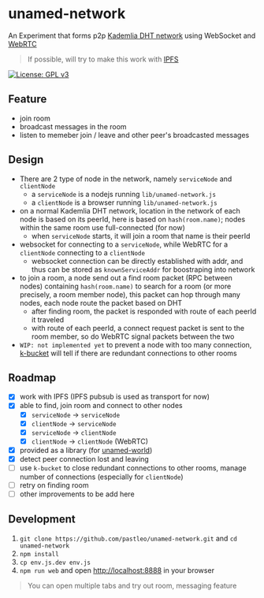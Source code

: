 unamed-network
===

An Experiment that forms p2p [Kademlia DHT network](https://en.wikipedia.org/wiki/Kademlia) using WebSocket and [WebRTC](https://webrtc.org/)

> If possible, will try to make this work with [IPFS](https://ipfs.io/)

[![License: GPL v3](https://img.shields.io/badge/License-GPLv3-blue.svg)](https://www.gnu.org/licenses/gpl-3.0)

## Feature

* join room
* broadcast messages in the room
* listen to memeber join / leave and other peer's broadcasted messages

## Design

* There are 2 type of node in the network, namely `serviceNode` and `clientNode`
  * a `serviceNode` is a nodejs running `lib/unamed-network.js`
  * a `clientNode` is a browser running `lib/unamed-network.js`
* on a normal Kademlia DHT network, location in the network of each node is based on its peerId, here is based on `hash(room.name)`; nodes within the same room use full-connected (for now)
  * when `serviceNode` starts, it will join a room that name is their peerId
* websocket for connecting to a `serviceNode`, while WebRTC for a `clientNode` connecting to a `clientNode`
  * websocket connection can be directly established with addr, and thus can be stored as `knownServiceAddr` for boostraping into network
* to join a room, a node send out a find room packet (RPC between nodes) containing `hash(room.name)` to search for a room (or more precisely, a room member node), this packet can hop through many nodes, each node route the packet based on DHT
  * after finding room, the packet is responded with route of each peerId it traveled
  * with route of each peerId, a connect request packet is sent to the room member, so do WebRTC signal packets between the two
* `WIP: not implemented yet` to prevent a node with too many connection, [k-bucket](https://www.npmjs.com/package/k-bucket) will tell if there are redundant connections to other rooms

## Roadmap

* [x] work with IPFS (IPFS pubsub is used as transport for now)
* [x] able to find, join room and connect to other nodes
  * [x] `serviceNode` -> `serviceNode`
  * [x] `clientNode` -> `serviceNode`
  * [x] `serviceNode` -> `clientNode`
  * [x] `clientNode` -> `clientNode` (WebRTC)
* [x] provided as a library (for [unamed-world](https://github.com/pastleo/unamed-world))
* [x] detect peer connection lost and leaving
* [ ] use `k-bucket` to close redundant connections to other rooms, manage number of connections (especially for `clientNode`)
* [ ] retry on finding room
* [ ] other improvements to be add here

## Development

1. `git clone https://github.com/pastleo/unamed-network.git` and `cd unamed-network`
2. `npm install`
3. `cp env.js.dev env.js`
4. `npm run web` and open [http://localhost:8888](http://localhost:8888) in your browser

> You can open multiple tabs and try out room, messaging feature
